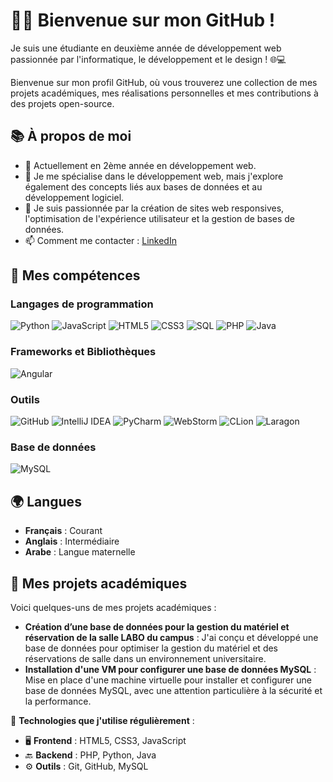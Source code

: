 # 👩‍💻 Bienvenue sur mon GitHub !

Je suis une étudiante en deuxième année de développement web passionnée par l'informatique, le développement et le design ! 🌐💻

Bienvenue sur mon profil GitHub, où vous trouverez une collection de mes projets académiques, mes réalisations personnelles et mes contributions à des projets open-source.

## 📚 À propos de moi

- 🔭 Actuellement en 2ème année en développement web.
- 🌱 Je me spécialise dans le développement web, mais j'explore également des concepts liés aux bases de données et au développement logiciel.
- 💬 Je suis passionnée par la création de sites web responsives, l'optimisation de l'expérience utilisateur et la gestion de bases de données.
- 📫 Comment me contacter : [LinkedIn](https://www.linkedin.com/in/intissar-el-qadi-00b908307/) 

## 💼 Mes compétences
### Langages de programmation
![Python](https://img.shields.io/badge/Python-3776AB?style=flat&logo=python&logoColor=white)
![JavaScript](https://img.shields.io/badge/JavaScript-F7DF1E?style=flat&logo=javascript&logoColor=black)
![HTML5](https://img.shields.io/badge/HTML5-E34F26?style=flat&logo=html5&logoColor=white)
![CSS3](https://img.shields.io/badge/CSS3-1572B6?style=flat&logo=css3&logoColor=white)
![SQL](https://img.shields.io/badge/SQL-003B57?style=flat&logo=mysql&logoColor=white)
![PHP](https://img.shields.io/badge/PHP-777BB4?style=flat&logo=php&logoColor=white)
![Java](https://img.shields.io/badge/Java-007396?style=flat&logo=java&logoColor=white)

### Frameworks et Bibliothèques
![Angular](https://img.shields.io/badge/Angular-E23237?style=flat&logo=angular&logoColor=white)

### Outils
![GitHub](https://img.shields.io/badge/GitHub-181717?style=flat&logo=github&logoColor=white)
![IntelliJ IDEA](https://img.shields.io/badge/IntelliJ_IDEA-000000?style=flat&logo=intellijidea&logoColor=white)
![PyCharm](https://img.shields.io/badge/PyCharm-000000?style=flat&logo=pycharm&logoColor=white)
![WebStorm](https://img.shields.io/badge/WebStorm-000000?style=flat&logo=webstorm&logoColor=white)
![CLion](https://img.shields.io/badge/CLion-000000?style=flat&logo=clion&logoColor=white)
![Laragon](https://img.shields.io/badge/Laragon-0071F2?style=flat&logo=laragon&logoColor=white)

### Base de données
![MySQL](https://img.shields.io/badge/MySQL-4479A1?style=flat&logo=mysql&logoColor=white)
## 🌍 Langues

- **Français** : Courant
- **Anglais** : Intermédiaire
- **Arabe** : Langue maternelle

## 🚀 Mes projets académiques

Voici quelques-uns de mes projets académiques :

- **Création d’une base de données pour la gestion du matériel et réservation de la salle LABO du campus** : J'ai conçu et développé une base de données pour optimiser la gestion du matériel et des réservations de salle dans un environnement universitaire.
- **Installation d'une VM pour configurer une base de données MySQL** : Mise en place d'une machine virtuelle pour installer et configurer une base de données MySQL, avec une attention particulière à la sécurité et la performance.

🔧 **Technologies que j'utilise régulièrement** :

- 🖥️ **Frontend** : HTML5, CSS3, JavaScript
- 🔙 **Backend** : PHP, Python, Java
- ⚙️ **Outils** : Git, GitHub, MySQL
